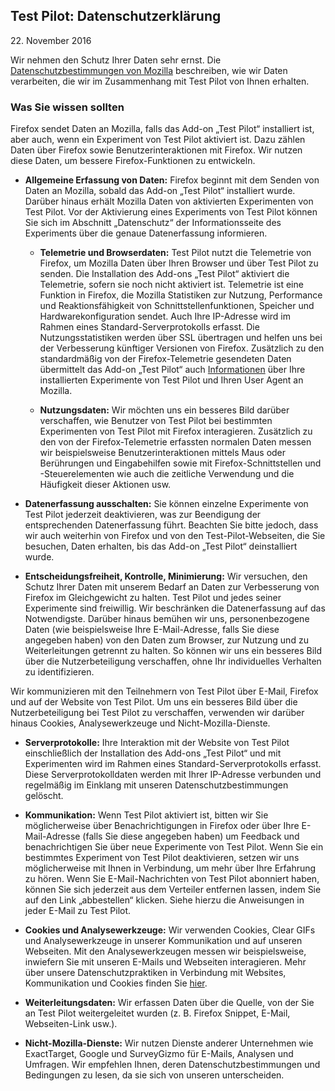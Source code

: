 ## Test Pilot: Datenschutzerklärung
22\. November 2016

Wir nehmen den Schutz Ihrer Daten sehr ernst. Die [Datenschutzbestimmungen von Mozilla](https://www.mozilla.org/privacy/) beschreiben, wie wir Daten verarbeiten, die wir im Zusammenhang mit Test Pilot von Ihnen erhalten.

### Was Sie wissen sollten

Firefox sendet Daten an Mozilla, falls das Add-on „Test Pilot“ installiert ist, aber auch, wenn ein Experiment von Test Pilot aktiviert ist. Dazu zählen Daten über Firefox sowie Benutzerinteraktionen mit Firefox. Wir nutzen diese Daten, um bessere Firefox-Funktionen zu entwickeln.

- **Allgemeine Erfassung von Daten:** Firefox beginnt mit dem Senden von Daten an Mozilla, sobald das Add-on „Test Pilot“ installiert wurde. Darüber hinaus erhält Mozilla Daten von aktivierten Experimenten von Test Pilot. Vor der Aktivierung eines Experiments von Test Pilot können Sie sich im Abschnitt „Datenschutz“ der Informationsseite des Experiments über die genaue Datenerfassung informieren.

  - **Telemetrie und Browserdaten:** Test Pilot nutzt die Telemetrie von Firefox, um Mozilla Daten über Ihren Browser und über Test Pilot zu senden. Die Installation des Add-ons „Test Pilot“ aktiviert die Telemetrie, sofern sie noch nicht aktiviert ist. Telemetrie ist eine Funktion in Firefox, die Mozilla Statistiken zur Nutzung, Performance und Reaktionsfähigkeit von Schnittstellenfunktionen, Speicher und Hardwarekonfiguration sendet. Auch Ihre IP-Adresse wird im Rahmen eines Standard-Serverprotokolls erfasst. Die Nutzungsstatistiken werden über SSL übertragen und helfen uns bei der Verbesserung künftiger Versionen von Firefox. Zusätzlich zu den standardmäßig von der Firefox-Telemetrie gesendeten Daten übermittelt das Add-on „Test Pilot“ auch [Informationen](https://github.com/mozilla/testpilot/blob/master/docs/metrics/telemetry.md) über Ihre installierten Experimente von Test Pilot und Ihren User Agent an Mozilla.

  - **Nutzungsdaten:** Wir möchten uns ein besseres Bild darüber verschaffen, wie Benutzer von Test Pilot bei bestimmten Experimenten von Test Pilot mit Firefox interagieren. Zusätzlich zu den von der Firefox-Telemetrie erfassten normalen Daten messen wir beispielsweise Benutzerinteraktionen mittels Maus oder Berührungen und Eingabehilfen sowie mit Firefox-Schnittstellen und -Steuerelementen wie auch die zeitliche Verwendung und die Häufigkeit dieser Aktionen usw.

- **Datenerfassung ausschalten:** Sie können einzelne Experimente von Test Pilot jederzeit deaktivieren, was zur Beendigung der entsprechenden Datenerfassung führt. Beachten Sie bitte jedoch, dass wir auch weiterhin von Firefox und von den Test-Pilot-Webseiten, die Sie besuchen, Daten erhalten, bis das Add-on „Test Pilot“ deinstalliert wurde.

- **Entscheidungsfreiheit, Kontrolle, Minimierung:** Wir versuchen, den Schutz Ihrer Daten mit unserem Bedarf an Daten zur Verbesserung von Firefox im Gleichgewicht zu halten. Test Pilot und jedes seiner Experimente sind freiwillig. Wir beschränken die Datenerfassung auf das Notwendigste. Darüber hinaus bemühen wir uns, personenbezogene Daten (wie beispielsweise Ihre E-Mail-Adresse, falls Sie diese angegeben haben) von den Daten zum Browser, zur Nutzung und zu Weiterleitungen getrennt zu halten. So können wir uns ein besseres Bild über die Nutzerbeteiligung verschaffen, ohne Ihr individuelles Verhalten zu identifizieren.

Wir kommunizieren mit den Teilnehmern von Test Pilot über E-Mail, Firefox und auf der Website von Test Pilot. Um uns ein besseres Bild über die Nutzerbeteiligung bei Test Pilot zu verschaffen, verwenden wir darüber hinaus Cookies, Analysewerkzeuge und Nicht-Mozilla-Dienste.

- **Serverprotokolle:** Ihre Interaktion mit der Website von Test Pilot einschließlich der Installation des Add-ons „Test Pilot“ und mit Experimenten wird im Rahmen eines Standard-Serverprotokolls erfasst. Diese Serverprotokolldaten werden mit Ihrer IP-Adresse verbunden und regelmäßig im Einklang mit unseren Datenschutzbestimmungen gelöscht.

- **Kommunikation:** Wenn Test Pilot aktiviert ist, bitten wir Sie möglicherweise über Benachrichtigungen in Firefox oder über Ihre E-Mail-Adresse (falls Sie diese angegeben haben) um Feedback und benachrichtigen Sie über neue Experimente von Test Pilot. Wenn Sie ein bestimmtes Experiment von Test Pilot deaktivieren, setzen wir uns möglicherweise mit Ihnen in Verbindung, um mehr über Ihre Erfahrung zu hören. Wenn Sie E-Mail-Nachrichten von Test Pilot abonniert haben, können Sie sich jederzeit aus dem Verteiler entfernen lassen, indem Sie auf den Link „abbestellen“ klicken. Siehe hierzu die Anweisungen in jeder E-Mail zu Test Pilot.

- **Cookies und Analysewerkzeuge:** Wir verwenden Cookies, Clear GIFs und Analysewerkzeuge in unserer Kommunikation und auf unseren Webseiten. Mit den Analysewerkzeugen messen wir beispielsweise, inwiefern Sie mit unseren E-Mails und Webseiten interagieren. Mehr über unsere Datenschutzpraktiken in Verbindung mit Websites, Kommunikation und Cookies finden Sie [hier](https://www.mozilla.org/privacy/websites/).

- **Weiterleitungsdaten:** Wir erfassen Daten über die Quelle, von der Sie an Test Pilot weitergeleitet wurden (z. B. Firefox Snippet, E-Mail, Webseiten-Link usw.).

- **Nicht-Mozilla-Dienste:** Wir nutzen Dienste anderer Unternehmen wie ExactTarget, Google und SurveyGizmo für E-Mails, Analysen und Umfragen. Wir empfehlen Ihnen, deren Datenschutzbestimmungen und Bedingungen zu lesen, da sie sich von unseren unterscheiden.
